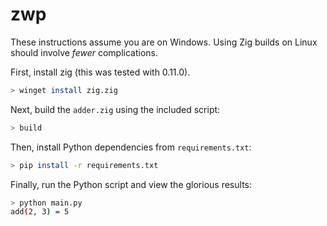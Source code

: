 # zwp

These instructions assume you are on Windows. Using Zig builds on Linux should involve *fewer* complications.

First, install zig (this was tested with 0.11.0).

```sh
> winget install zig.zig
```

Next, build the `adder.zig` using the included script:

```sh
> build
```

Then, install Python dependencies from `requirements.txt`:

```sh
> pip install -r requirements.txt
```

Finally, run the Python script and view the glorious results:

```sh
> python main.py
add(2, 3) = 5
```
